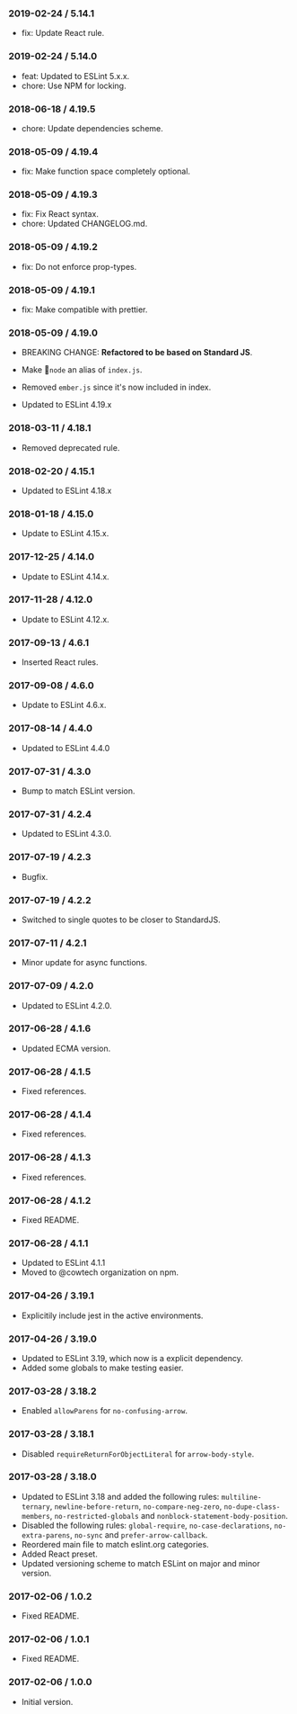 ### 2019-02-24 / 5.14.1

* fix: Update React rule.

### 2019-02-24 / 5.14.0

- feat: Updated to ESLint 5.x.x.
- chore: Use NPM for locking.

### 2018-06-18 / 4.19.5

- chore: Update dependencies scheme.

### 2018-05-09 / 4.19.4

- fix: Make function space completely optional.

### 2018-05-09 / 4.19.3

- fix: Fix React syntax.
- chore: Updated CHANGELOG.md.

### 2018-05-09 / 4.19.2

- fix: Do not enforce prop-types.

### 2018-05-09 / 4.19.1

- fix: Make compatible with prettier.

### 2018-05-09 / 4.19.0

- BREAKING CHANGE: **Refactored to be based on Standard JS**.
- Make `node` an alias of `index.js`.
- Removed `ember.js` since it's now included in index.

- Updated to ESLint 4.19.x

### 2018-03-11 / 4.18.1

- Removed deprecated rule.

### 2018-02-20 / 4.15.1

- Updated to ESLint 4.18.x

### 2018-01-18 / 4.15.0

- Update to ESLint 4.15.x.

### 2017-12-25 / 4.14.0

- Update to ESLint 4.14.x.

### 2017-11-28 / 4.12.0

- Update to ESLint 4.12.x.

### 2017-09-13 / 4.6.1

- Inserted React rules.

### 2017-09-08 / 4.6.0

- Update to ESLint 4.6.x.

### 2017-08-14 / 4.4.0

- Updated to ESLint 4.4.0

### 2017-07-31 / 4.3.0

- Bump to match ESLint version.

### 2017-07-31 / 4.2.4

- Updated to ESLint 4.3.0.

### 2017-07-19 / 4.2.3

- Bugfix.

### 2017-07-19 / 4.2.2

- Switched to single quotes to be closer to StandardJS.

### 2017-07-11 / 4.2.1

- Minor update for async functions.

### 2017-07-09 / 4.2.0

- Updated to ESLint 4.2.0.

### 2017-06-28 / 4.1.6

- Updated ECMA version.

### 2017-06-28 / 4.1.5

- Fixed references.

### 2017-06-28 / 4.1.4

- Fixed references.

### 2017-06-28 / 4.1.3

- Fixed references.

### 2017-06-28 / 4.1.2

- Fixed README.

### 2017-06-28 / 4.1.1

- Updated to ESLint 4.1.1
- Moved to @cowtech organization on npm.

### 2017-04-26 / 3.19.1

- Explicitily include jest in the active environments.

### 2017-04-26 / 3.19.0

- Updated to ESLint 3.19, which now is a explicit dependency.
- Added some globals to make testing easier.

### 2017-03-28 / 3.18.2

- Enabled `allowParens` for `no-confusing-arrow`.

### 2017-03-28 / 3.18.1

- Disabled `requireReturnForObjectLiteral` for `arrow-body-style`.

### 2017-03-28 / 3.18.0

- Updated to ESLint 3.18 and added the following rules: `multiline-ternary`, `newline-before-return`, `no-compare-neg-zero`, `no-dupe-class-members`, `no-restricted-globals` and `nonblock-statement-body-position`.
- Disabled the following rules: `global-require`, `no-case-declarations`, `no-extra-parens`, `no-sync` and `prefer-arrow-callback`.
- Reordered main file to match eslint.org categories.
- Added React preset.
- Updated versioning scheme to match ESLint on major and minor version.

### 2017-02-06 / 1.0.2

- Fixed README.

### 2017-02-06 / 1.0.1

- Fixed README.

### 2017-02-06 / 1.0.0

- Initial version.

